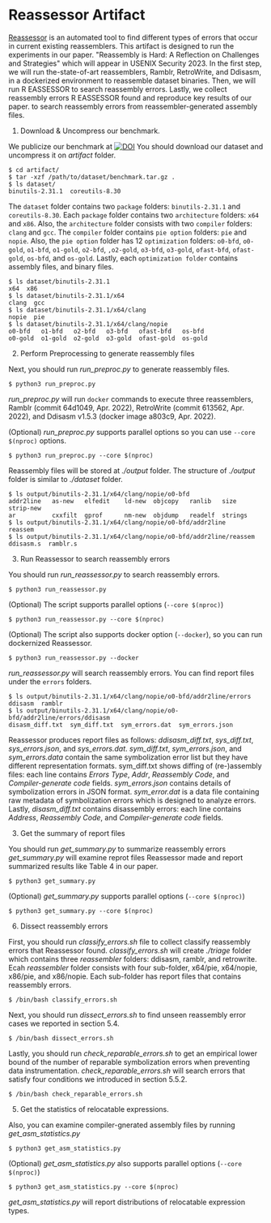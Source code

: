 Reassessor Artifact
========

[Reassessor](https://github.com/SoftSec-KAIST/Reassessor) is an automated tool
to find different types of errors that occur in current existing reassemblers.
This artifact is designed to run the experiments in our paper. "Reassembly is
Hard: A Reflection on Challenges and Strategies" which will appear in USENIX
Security 2023.  In the first step, we will run the-state-of-art reassemblers,
Ramblr, RetroWrite, and Ddisasm, in a dockerized environment to reassemble
dataset binaries. Then, we will run R EASSESSOR to search reassembly errors.
Lastly, we collect reassembly errors R EASSESSOR found and reproduce key
results of our paper.  to search reassembly errors from reassembler-generated
assembly files.



1. Download & Uncompress our benchmark.

We publicize our benchmark at
[![DOI](https://zenodo.org/badge/DOI/10.5281/zenodo.7178116.svg)](https://doi.org/10.5281/zenodo.7178116)
You should download our dataset and uncompress it on <em>artifact</em> folder.

```
$ cd artifact/
$ tar -xzf /path/to/dataset/benchmark.tar.gz .
$ ls dataset/
binutils-2.31.1  coreutils-8.30
```
The `dataset` folder contains two `package` folders: `binutils-2.31.1` and
`coreutils-8.30`.  Each `package` folder contains two `architecture` folders:
`x64` and `x86`.  Also, the `architecture` folder consists with two `compiler`
folders: `clang` and `gcc`.  The `compiler` folder contains `pie option`
folders: `pie` and `nopie`.  Also, the `pie option` folder has 12
`optimization` folders: `o0-bfd`, `o0-gold`,  `o1-bfd`, `o1-gold`, `o2-bfd`,
`,o2-gold`, `o3-bfd`,  `o3-gold`, `ofast-bfd`,  `ofast-gold`, `os-bfd`,  and
`os-gold`. Lastly, each `optimization folder` contains assembly files, and
binary files.

```
$ ls dataset/binutils-2.31.1
x64  x86
$ ls dataset/binutils-2.31.1/x64
clang  gcc
$ ls dataset/binutils-2.31.1/x64/clang
nopie  pie
$ ls dataset/binutils-2.31.1/x64/clang/nopie
o0-bfd   o1-bfd   o2-bfd   o3-bfd   ofast-bfd   os-bfd
o0-gold  o1-gold  o2-gold  o3-gold  ofast-gold  os-gold
```

2. Perform Preprocessing to generate reassembly files

Next, you should run <em>run_preproc.py</em> to generate reassembly files.
```
$ python3 run_preproc.py
```
<em>run_preproc.py</em> will run `docker` commands to execute three
reassemblers, Ramblr (commit 64d1049, Apr. 2022), RetroWrite (commit 613562,
Apr. 2022), and Ddisasm v1.5.3 (docker image a803c9, Apr. 2022).

(Optional) <em>run_preproc.py</em> supports parallel options so you can use
`--core $(nproc)` options.

```
$ python3 run_preproc.py --core $(nproc)
```

Reassembly files will be stored at <em>./output</em> folder. The structure of
<em>./output</em> folder is similar to <em>./dataset</em> folder.

```
$ ls output/binutils-2.31.1/x64/clang/nopie/o0-bfd
addr2line   as-new   elfedit    ld-new  objcopy   ranlib   size     strip-new
ar          cxxfilt  gprof      nm-new  objdump   readelf  strings
$ ls output/binutils-2.31.1/x64/clang/nopie/o0-bfd/addr2line
reassem
$ ls output/binutils-2.31.1/x64/clang/nopie/o0-bfd/addr2line/reassem
ddisasm.s  ramblr.s
```

3. Run Reassessor to search reassembly errors

You should run <em>run_reassessor.py</em> to search reassembly errors.
```
$ python3 run_reassessor.py
```


(Optional) The script supports parallel options (`--core $(nproc)`)
```
$ python3 run_reassessor.py --core $(nproc)
```

(Optional) The script also supports docker option (`--docker`), so
you can run dockernized Reassessor.
```
$ python3 run_reassessor.py --docker
```

<em>run_reassessor.py</em> will search reassembly errors.
You can find report files under the `errors` folders.

```
$ ls output/binutils-2.31.1/x64/clang/nopie/o0-bfd/addr2line/errors
ddisasm  ramblr
$ ls output/binutils-2.31.1/x64/clang/nopie/o0-bfd/addr2line/errors/ddisasm
disasm_diff.txt  sym_diff.txt  sym_errors.dat  sym_errors.json
```
Reassessor produces report files as follows: <em>ddisasm_diff.txt</em>, <em>sys_diff.txt</em>,
<em>sys_errors.json</em>, and <em>sys_errors.dat</em>. <em>sym_diff.txt</em>, <em>sym_errors.json</em>, and
<em>sym_errors.data</em> contain the same symbolization error list but they have
different representation formats. sym_diff.txt shows diffing of (re-)assembly
files: each line contains <em>Errors Type</em>, <em>Addr</em>, <em>Reassembly Code</em>, and <em>Compiler-generate code</em>
fields.
<em>sym_errors.json</em> contains details of symbolization errors in JSON format.
<em>sym_error.dat</em> is a data file containing raw metadata of symbolization errors
which is designed to analyze errors. Lastly, <em>disasm_diff.txt</em> contains
disassembly errors: each line contains <em>Address</em>, <em>Reassembly
Code</em>, and <em>Compiler-generate code</em> fields.



3. Get the summary of report files

You should run <em>get_summary.py</em> to summarize reassembly errors
<em>get_summary.py</em> will examine reprot files Reassessor made and
report summarized results like Table 4 in our paper.
```
$ python3 get_summary.py
```

(Optional) <em>get_summary.py</em> supports parallel options (`--core $(nproc)`)
```
$ python3 get_summary.py --core $(nproc)
```

6. Dissect reassembly errors

First, you should run <em>classify_errors.sh</em> file to collect classify
reassembly errors that Reassessor found. <em>classify_errors.sh</em> will
create <em>./triage</em> folder which contains three <em>reassembler</em>
folders: ddisasm, ramblr, and retrowrite.
Ecah <em>reassembler</em> folder consists with four sub-folder, x64/pie,
x64/nopie, x86/pie, and x86/nopie.
Each sub-folder has report files that contains reassembly errors.

```
$ /bin/bash classify_errors.sh
```

Next, you should run <em>dissect_errors.sh</em> to find unseen reassembly error
cases we reported in section 5.4.
```
$ /bin/bash dissect_errors.sh
```

Lastly, you should run <em>check_reparable_errors.sh</em> to get an empirical
lower bound of the number of reparable symbolization errors when preventing
data instrumentation. <em>check_reparable_errors.sh</em> will search errors that
satisfy four conditions we introduced in section 5.5.2.

```
$ /bin/bash check_reparable_errors.sh
```


5. Get the statistics of relocatable expressions.

Also, you can examine compiler-gnerated assembly files by running <em>get_asm_statistics.py</em>
```
$ python3 get_asm_statistics.py
```

(Optional) <em>get_asm_statistics.py</em> also supports parallel options (`--core $(nproc)`)
```
$ python3 get_asm_statistics.py --core $(nproc)
```

<em>get_asm_statistics.py</em> will report distributions of relocatable expression types.


